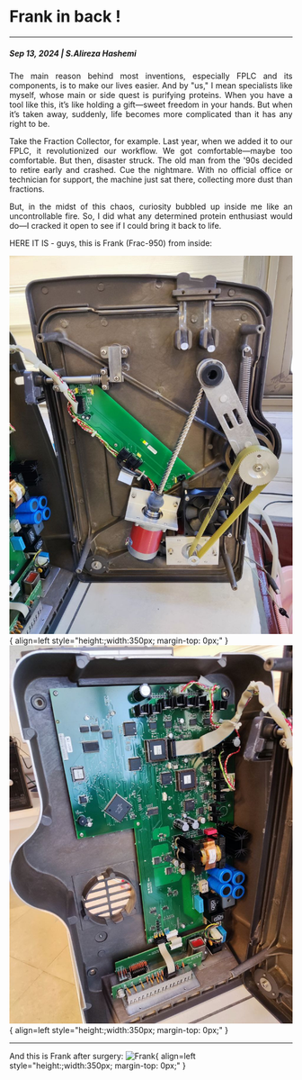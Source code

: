 # Frank in back !
---
##### Sep 13, 2024 | S.Alireza Hashemi


<div style="text-align: justify"> 
The main reason behind most inventions, especially FPLC and its components, is to make our lives easier. And by "us," I mean specialists like myself, whose main or side quest is purifying proteins. When you have a tool like this, it’s like holding a gift—sweet freedom in your hands. But when it’s taken away, suddenly, life becomes more complicated than it has any right to be.

Take the Fraction Collector, for example. Last year, when we added it to our FPLC, it revolutionized our workflow. We got comfortable—maybe too comfortable. But then, disaster struck. The old man from the '90s decided to retire early and crashed. Cue the nightmare. With no official office or technician for support, the machine just sat there, collecting more dust than fractions.

But, in the midst of this chaos, curiosity bubbled up inside me like an uncontrollable fire. So, I did what any determined protein enthusiast would do—I cracked it open to see if I could bring it back to life.
</div>

HERE IT IS - guys, this is Frank (Frac-950) from inside: 

![Frank](./Frank1.jpeg){ align=left style="height:;width:350px; margin-top: 0px;" }
![Frank](./Frank2.jpeg){ align=left style="height:;width:350px; margin-top: 0px;" }

---

And this is Frank after surgery:
![Frank](./Live.png){ align=left style="height:;width:350px; margin-top: 0px;" }

